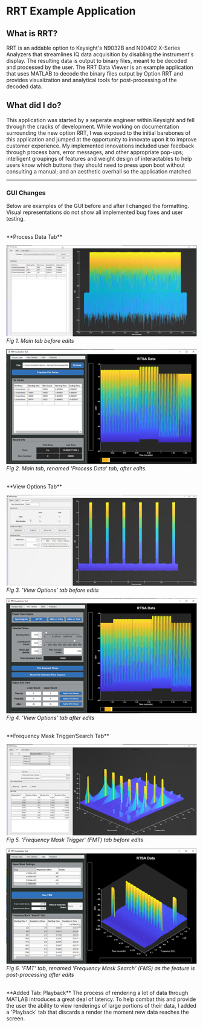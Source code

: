 # RRT Example Application

## What is RRT?
RRT is an addable option to Keysight's N9032B and N90402 X-Series Analyzers that streamlines IQ data acquisition by disabling the instrument's display. The resulting data is output to binary files, meant to be decoded and processed by the user. The RRT Data Viewer is an example application that uses MATLAB to decode the binary files output by Option RRT and provides visualization and analytical tools for post-processing of the decoded data.


## What did I do?
This application was started by a seperate engineer within Keysight and fell through the cracks of development. While working on documentation surrounding the new option RRT, I was exposed to the initial barebones of this application and jumped at the opportunity to innovate upon it to improve customer experience. My implemented innovations included user feedback through process bars, error messages, and other appropriate pop-ups; intelligent groupings of features and weight design of interactables to help users know which buttons they should need to press upon boot without consulting a manual; and an aesthetic overhall so the application matched

***

### GUI Changes
Below are examples of the GUI before and after I changed the formatting. Visual representations do not show all implemented bug fixes and user testing.

</br>
**Process Data Tab**

![alt text](images/oldRRT_mainTab.PNG)
*Fig 1. Main tab before edits*

![alt text](images/newRRT_mainTab.PNG)
*Fig 2. Main tab, renamed 'Process Data' tab, after edits.*

</br>
**View Options Tab**

![alt text](images/oldRRT_viewOptionsTab.PNG)
*Fig 3. 'View Options' tab before edits*

![alt text](images/newRRT_viewOptionsTab.PNG)
*Fig 4. 'View Options' tab after edits*

</br>
**Frequency Mask Trigger/Search Tab**

![alt text](images/oldRRT_FMTTab.PNG)
*Fig 5. 'Frequency Mask Trigger' (FMT) tab before edits*

![alt text](images/newRRT_FMSTab.PNG)
*Fig 6. 'FMT' tab, renamed 'Frequency Mask Search' (FMS) as the feature is post-processing after edits*

</br>
**Added Tab: Playback**
The process of rendering a lot of data through MATLAB introduces a great deal of latency. To help combat this and provide the user the ability to view renderings of large portions of their data, I added a 'Playback' tab that discards a render the moment new data reaches the screen.
